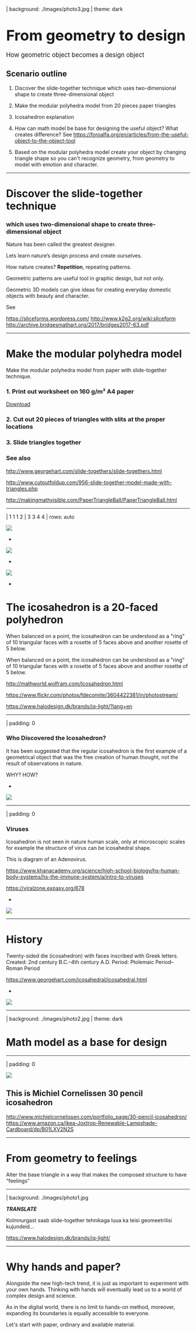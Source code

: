 | background: ./images/photo3.jpg
| theme: dark

# <big><big>From geometry to design</big></big>

<big>How geometric object becomes a design object</big>

<f-notes title="Outline" width="50vw" style="--primary: var(--darkgray)">

## Scenario outline

1. Discover the slide-together technique which uses two-dimensional shape to create three-dimensional object

2. Make the modular polyhedra model from 20 pieces paper triangles

3. Icosahedron explanation

4. How can math model be base for designing the useful object? What creates difference? See https://foroalfa.org/en/articles/from-the-useful-object-to-the-object-tool

5. Based on the modular polyhedra model create your object by changing triangle shape so you can't recognize geometry, from geometry to model with emotion and character.
</f-notes>

---

# Discover the slide-together technique 

### which uses two-dimensional shape to create three-dimensional object

Nature has been called the greatest designer. 

Lets learn nature’s design process and create ourselves. 

How nature creates? **Repetition**, repeating patterns.

Geometric patterns are useful tool in graphic design, but not only.

Geometric 3D models can give ideas for creating everyday domestic objects with beauty and character.

See

https://sliceforms.wordpress.com/
http://www.k2g2.org/wiki:sliceform
http://archive.bridgesmathart.org/2017/bridges2017-63.pdf 

---

# Make the modular polyhedra model 

Make the modular polyhedra model from paper with slide-together technique. 

### 1. Print out worksheet on 160 g/m² A4 paper 
<a class="tertiary" href="./files/geometry_printout.pdf"><f-download-icon /> Download</a>

### 2. Cut out 20 pieces of triangles with slits at the proper locations

### 3. Slide triangles together

<p />

<f-notes>

### See also

http://www.georgehart.com/slide-togethers/slide-togethers.html

http://www.cutoutfoldup.com/956-slide-together-model-made-with-triangles.php

http://makingmathvisible.com/PaperTriangleBall/PaperTriangleBall.html

</f-notes>

---

| 1 1 1 2
| 3 3 4 4
| rows: auto

<img src="./images/ico1.png" />

-

<img src="./images/ico2.png" />

-

<img src="./images/ico3.png" />

-

# The icosahedron is a 20-faced polyhedron

When balanced on a point, the icosahedron can be understood as a "ring" of 10 triangular faces with a rosette of 5 faces above and another rosette of 5 below.

When balanced on a point, the icosahedron can be understood as a "ring" of 10 triangular faces with a rosette of 5 faces above and another rosette of 5 below.

http://mathworld.wolfram.com/Icosahedron.html

https://www.flickr.com/photos/fdecomite/3604422381/in/photostream/

https://www.halodesign.dk/brands/iq-light/?lang=en

---

| padding: 0

<section><section>

# Who Discovered the Icosahedron?


It has been suggested that the regular icosahedron is the first example of a geometrical object that was the free creation of human thought, not the result of observations in nature.

WHY? HOW?

</section></section>

-

<img src="./images/example3.jpg" />

---

| padding: 0

<section><section>

# Viruses

Icosahedron is not seen in nature human scale, only at microscopic scales for example the structure of virus can be icosahedral shape.

This is diagram of an Adenovirus.

https://www.khanacademy.org/science/high-school-biology/hs-human-body-systems/hs-the-immune-system/a/intro-to-viruses

https://viralzone.expasy.org/678

</section></section>

-

<img src="./images/example4.png" />

---

# History

Twenty-sided die (icosahedron) with faces inscribed with Greek letters. 
Created: 2nd century B.C.–4th century A.D. Period: Ptolemaic Period–Roman Period

https://www.georgehart.com/icosahedral/icosahedral.html

-

<img src="./images/example2.jpg" />

---

| background: ./images/photo2.jpg
| theme: dark

# Math model as a base for design

---

| padding: 0

<img src="./images/example1.png" />

<section>

# This is Michiel Cornelissen 30 pencil icosahedron

http://www.michielcornelissen.com/portfolio_page/30-pencil-icosahedron/
https://www.amazon.ca/Ikea-Joxtrop-Renewable-Lampshade-Cardboard/dp/B01LXV2N2S

</section>

---

# From geometry to feelings

Alter the base triangle in a way that makes the composed structure to have “feelings”

---

| background: ./images/photo1.jpg

<f-notes>

***TRANSLATE***

Kolmnurgast saab slide-together tehnikaga luua ka teisi geomeetrilisi kujundeid...

https://www.halodesign.dk/brands/iq-light/

</f-notes>

---

# Why hands and paper?

Alongside the new high-tech trend, it is just as important to experiment with your own hands. Thinking with hands will eventually lead us to a world of complex design and science.

As in the digital world, there is no limit to hands-on method, moreover, expanding its boundaries is equally accessible to everyone.

Let's start with paper, ordinary and available material.